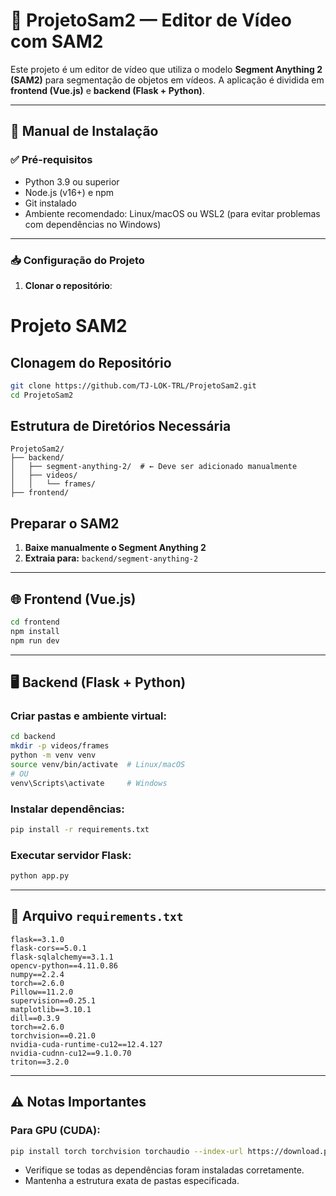 # 🧠 ProjetoSam2 — Editor de Vídeo com SAM2

Este projeto é um editor de vídeo que utiliza o modelo **Segment Anything 2 (SAM2)** para segmentação de objetos em vídeos. A aplicação é dividida em **frontend (Vue.js)** e **backend (Flask + Python)**.

---

## 🚀 Manual de Instalação

### ✅ Pré-requisitos
- Python 3.9 ou superior
- Node.js (v16+) e npm
- Git instalado
- Ambiente recomendado: Linux/macOS ou WSL2 (para evitar problemas com dependências no Windows)

---

### 📥 Configuração do Projeto

1. **Clonar o repositório**:

# Projeto SAM2

## Clonagem do Repositório

```bash
git clone https://github.com/TJ-LOK-TRL/ProjetoSam2.git
cd ProjetoSam2
```

## Estrutura de Diretórios Necessária

```plaintext
ProjetoSam2/
├── backend/
│   ├── segment-anything-2/  # ← Deve ser adicionado manualmente
│   ├── videos/
│   │   └── frames/
├── frontend/
```

## Preparar o SAM2

1. **Baixe manualmente o Segment Anything 2**
2. **Extraia para:** `backend/segment-anything-2`

---

## 🌐 Frontend (Vue.js)

```bash
cd frontend
npm install
npm run dev
```

---

## 🖥️ Backend (Flask + Python)

### Criar pastas e ambiente virtual:

```bash
cd backend
mkdir -p videos/frames
python -m venv venv
source venv/bin/activate  # Linux/macOS
# OU
venv\Scripts\activate     # Windows
```

### Instalar dependências:

```bash
pip install -r requirements.txt
```

### Executar servidor Flask:

```bash
python app.py
```

---

## 📝 Arquivo `requirements.txt`

```
flask==3.1.0
flask-cors==5.0.1
flask-sqlalchemy==3.1.1
opencv-python==4.11.0.86
numpy==2.2.4
torch==2.6.0
Pillow==11.2.0
supervision==0.25.1
matplotlib==3.10.1
dill==0.3.9
torch==2.6.0
torchvision==0.21.0
nvidia-cuda-runtime-cu12==12.4.127
nvidia-cudnn-cu12==9.1.0.70
triton==3.2.0
```

---

## ⚠️ Notas Importantes

### Para GPU (CUDA):

```bash
pip install torch torchvision torchaudio --index-url https://download.pytorch.org/whl/cu121
```

- Verifique se todas as dependências foram instaladas corretamente.
- Mantenha a estrutura exata de pastas especificada.

